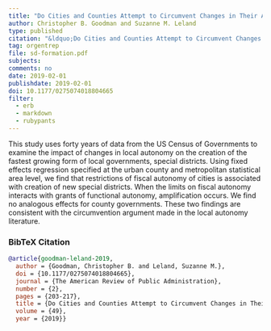 ```yaml
---
title: "Do Cities and Counties Attempt to Circumvent Changes in Their Autonomy by Creating Special Districts?"
author: Christopher B. Goodman and Suzanne M. Leland
type: published
citation: "&ldquo;Do Cities and Counties Attempt to Circumvent Changes in Their Autonomy by Creating Special Districts?&rdquo; <em>The American Review of Public Administration</em> 49 (2): 203-217."
tag: orgentrep
file: sd-formation.pdf
subjects:
comments: no
date: 2019-02-01
publishdate: 2019-02-01
doi: 10.1177/0275074018804665
filter:
  - erb
  - markdown
  - rubypants
---
```


This study uses forty years of data from the US Census of Governments to examine the impact of changes in local autonomy on the creation of the fastest growing form of local governments, special districts. Using fixed effects regression specified at the urban county and metropolitan statistical area level, we find that restrictions of fiscal autonomy of cities is associated with creation of new special districts. When the limits on fiscal autonomy interacts with grants of functional autonomy, amplification occurs. We find no analogous effects for county governments. These two findings are consistent with the circumvention argument made in the local autonomy literature.

### BibTeX Citation
```bib
@article{goodman-leland-2019,
  author = {Goodman, Christopher B. and Leland, Suzanne M.},
  doi = {10.1177/0275074018804665},
  journal = {The American Review of Public Administration},
  number = {2},
  pages = {203-217},
  title = {Do Cities and Counties Attempt to Circumvent Changes in Their Autonomy by Creating Special Districts?},
  volume = {49},
  year = {2019}}
```
